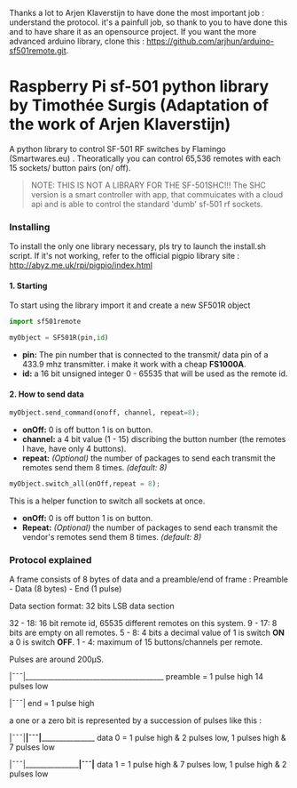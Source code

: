 Thanks a lot to Arjen Klaverstijn to have done the most important job : understand the protocol. it's a painfull job, so thank to you to have done this and to have share it as an opensource project.
If you want the more advanced arduino library, clone this : https://github.com/arjhun/arduino-sf501remote.git.

# Raspberry Pi sf-501 python library by Timothée Surgis (Adaptation of the work of Arjen Klaverstijn)

A python library to control SF-501 RF switches by Flamingo (Smartwares.eu) . Theoratically you can control 65,536 remotes with each 15 sockets/ button pairs (on/ off).

>NOTE: THIS IS NOT A LIBRARY FOR THE SF-501SHC!!! The SHC version is a smart controller with app, that commuicates with a cloud api and is able to control the standard 'dumb' sf-501 rf sockets.

### Installing 

To install the only one library necessary, pls try to launch the install.sh script. If it's not working, refer to the official pigpio library site : http://abyz.me.uk/rpi/pigpio/index.html

#### 1. Starting 
To start using the library import it and create a new SF501R object

```python
import sf501remote

myObject = SF501R(pin,id)
```
  - **pin:** The pin number that is connected to the transmit/ data pin of a 433.9 mhz transmitter. i make it work with a cheap **FS1000A**.
  - **id:** a 16 bit unsigned integer 0 - 65535 that will be used as the remote id.

#### 2.  How to send data

```python
myObject.send_command(onoff, channel, repeat=8);
```
- **onOff:** 0 is off button 1 is on button.
- **channel:** a 4 bit value (1 - 15) discribing the button number (the remotes I have, have only 4 buttons).
- **repeat:** *(Optional)* the number of packages to send each transmit the remotes send them 8 times. *(default: 8)*

```python
myObject.switch_all(onOff,repeat = 8);
```
This is a helper function to switch all sockets at once.

- **onOff:** 0 is off button 1 is on button.
- **Repeat:** *(Optional)* the number of packages to send each transmit the vendor's remotes send them 8 times. *(default: 8)*

### Protocol explained

A frame consists of 8 bytes of data and a preamble/end of frame :
Preamble - Data (8 bytes) - End (1 pulse)

Data section format:
32 bits LSB data section

32 - 18: 16 bit remote id, 65535 different remotes on this system.
9 - 17: 8 bits are empty on all remotes.
5 - 8: 4 bits a decimal value of 1 is switch **ON** a 0 is switch **OFF**.
1 - 4: maximum of 15 buttons/channels per remote.

Pulses are around 200µS.

|¯¯¯|_______________________________________
preamble = 1 pulse high 14 pulses low

|¯¯¯|
end = 1 pulse high

a one or a zero bit is represented by a succession of pulses like this :

|¯¯¯|______|¯¯¯|_____________________
data 0 = 1 pulse high & 2 pulses low, 1 pulses high & 7 pulses low

|¯¯¯|_____________________|¯¯¯|______
data 1 = 1 pulse high & 7 pulses low, 1 pulse high & 2 pulses low

